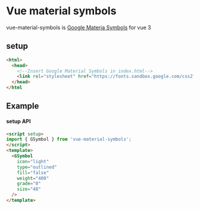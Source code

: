 # Vue material symbols

vue-material-symbols is [Google Materia Symbols](https://fonts.google.com/icons?icon.set=Material+Symbols) for vue 3

## setup

```html
<html>
  <head>
    <!--Insert Google Material Symbols in index.html-->
    <link rel="stylesheet" href="https://fonts.sandbox.google.com/css2?family=Material+Symbols+Outlined:opsz,wght,FILL,GRAD@20..48,100..700,0..1,-50..200" />
  </head>
</html
```

## Example

#### setup API
```html
<script setup>
import { GSymbol } from 'vue-material-symbols';
</script>
<template>
  <GSymbol
    icon="light"
    type="outlined"
    fill="false"
    weight="400"
    grade="0"
    size="48"
  />
</template>
```